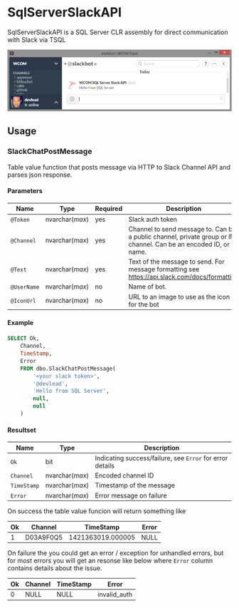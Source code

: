 # SqlServerSlackAPI

SqlServerSlackAPI is a SQL Server CLR assembly for direct communication with Slack via TSQL

![Slack message from SQL Server](https://raw.githubusercontent.com/WCOMAB/SqlServerSlackAPI/master/images/sql2slack.png)


## Usage

### SlackChatPostMessage

Table value function that posts message via HTTP to Slack Channel API and parses json response.

#### Parameters

| Name        | Type            | Required | Description                                    |
|-------------|-----------------|----------|------------------------------------------------|
| `@Token`    | nvarchar(_max_) | yes      | Slack auth token                               |
| `@Channel`  | nvarchar(_max_) | yes      | Channel to send message to. Can be a public channel, private group or IM channel. Can be an encoded ID, or a name. |
| `@Text`     | nvarchar(_max_) | yes      | Text of the message to send. For message formatting see https://api.slack.com/docs/formatting |
| `@UserName` | nvarchar(_max_) | no       | Name of bot.                                   |
| `@IconUrl`  | nvarchar(_max_) | no       | URL to an image to use as the icon for the bot |

#### Example

```sql
SELECT Ok,
    Channel,
    TimeStamp,
    Error
    FROM dbo.SlackChatPostMessage(
        '<your slack token>',
        '@devlead',
        'Hello from SQL Server',
        null,
        null
    )
```

#### Resultset

| Name        | Type            | Description                                               |
|-------------|-----------------|-----------------------------------------------------------|
| `Ok`        | bit             | Indicating success/failure, see `Error` for error details |                               
| `Channel`   | nvarchar(_max_) | Encoded channel ID                                        |
| `TimeStamp` | nvarchar(_max_) | Timestamp of the message                                  |
| `Error`     | nvarchar(_max_) | Error message on failure                                  |

On success the table value funcion will return something like

| Ok | Channel   | TimeStamp         | Error |
|----|-----------|-------------------|-------|
| 1  | D03A9F0Q5 | 1421363019.000005 | NULL  |

On failure the you could get an error / exception for unhandled errors, but for most errors you will get an resonse like below where `Error` column contains details about the issue.

| Ok | Channel   | TimeStamp         | Error        |
|----|-----------|-------------------|--------------|
| 0  | NULL      | NULL              | invalid_auth |


